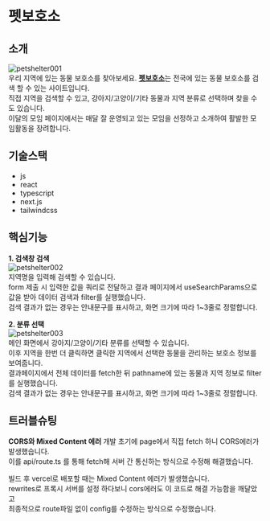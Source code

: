 # 펫보호소   

## 소개
![petshelter001](https://github.com/Yeoreum-Han/nt_animalshelter/assets/127937169/c72714c9-4b39-4a26-8c50-12d70ca3ce68)  
우리 지역에 있는 동물 보호소를 찾아보세요. [**펫보호소**]([링크](https://petshelter.vercel.app/))는 전국에 있는 동물 보호소를 검색 할 수 있는 사이트입니다.   
직접 지역을 검색할 수 있고, 강아지/고양이/기타 동물과 지역 분류로 선택하며 찾을 수도 있습니다.   
이달의 모임 페이지에서는 매달 잘 운영되고 있는 모임을 선정하고 소개하여 활발한 모임활동을 장려합니다. 

## 기술스택
* js
* react
* typescript
* next.js
* tailwindcss

## 핵심기능
**1. 검색창 검색**   
![petshelter002](https://github.com/Yeoreum-Han/nt_animalshelter/assets/127937169/6ecb3a6d-5e29-4ed9-9432-a39922e47d32)   
지역명을 입력해 검색할 수 있습니다.  
form 제출 시 입력한 값을 쿼리로 전달하고 결과 페이지에서 useSearchParams으로 값을 받아 데이터 검색과 filter를 실행했습니다.  
검색 결과가 없는 경우는 안내문구를 표시하고, 화면 크기에 따라 1~3줄로 정렬합니다.  


**2. 분류 선택**   
![petshelter003](https://github.com/Yeoreum-Han/nt_animalshelter/assets/127937169/df878696-a394-4476-8f84-5028fad32d1d)  
메인 화면에서 강아지/고양이/기타 분류를 선택할 수 있습니다.  
이후 지역을 한번 더 클릭하면 클릭한 지역에서 선택한 동물을 관리하는 보호소 정보를 보여줍니다.  
결과페이지에서 전체 데이터를 fetch한 뒤 pathname에 있는 동물과 지역 정보로 filter를 실행했습니다.  
검색 결과가 없는 경우는 안내문구를 표시하고, 화면 크기에 따라 1~3줄로 정렬합니다.  


## 트러블슈팅
**CORS와 Mixed Content 에러**
개발 초기에 page에서 직접 fetch 하니 CORS에러가 발생했습니다.  
이를 api/route.ts 를 통해 fetch해 서버 간 통신하는 방식으로 수정해 해결했습니다.  
  
빌드 후 vercel로 배포할 때는 Mixed Content 에러가 발생했습니다.  
rewrites로 프록시 서버를 설정 하다보니 cors에러도 이 코드로 해결 가능함을 깨달았고  
최종적으로 route파일 없이 config를 수정하는 방식으로 수정했습니다.
